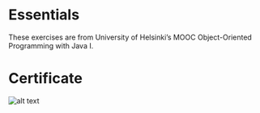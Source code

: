 # Essentials
These exercises are from University of Helsinki’s MOOC Object-Oriented Programming with Java I.

# Certificate
![alt text](https://github.com/jericso/ittraining-mooc-javaprogramming-i.git/blob/master/certificate-java-programming-i.png?raw=true)
